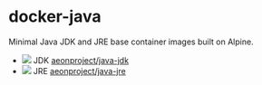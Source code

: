 # docker-java

Minimal Java JDK and JRE base container images built on Alpine.

- [![](https://badge.imagelayers.io/aeonproject/java-jdk:latest.svg)](https://imagelayers.io/?images=aeonproject/java-jdk:latest 'Get your own badge on imagelayers.io') JDK [aeonproject/java-jdk](https://hub.docker.com/r/aeonproject/java-jdk/)
- [![](https://badge.imagelayers.io/aeonproject/java-jre:latest.svg)](https://imagelayers.io/?images=aeonproject/java-jre:latest 'Get your own badge on imagelayers.io') JRE [aeonproject/java-jre](https://hub.docker.com/r/aeonproject/java-jre/)
